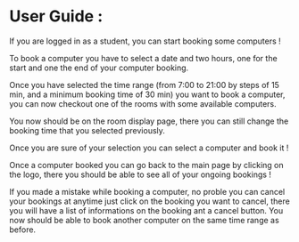 # User Guide :

If you are logged in as a student, you can start booking some computers !

To book a computer you have to select a date and two hours, one for the start and one the end of your computer booking.


Once you have selected the time range (from 7:00 to 21:00 by steps of 15 min, and a minimum booking time of 30 min) you want to book a computer, you can now checkout one of the rooms with some available computers.

You now should be on the room display page, there you can still change the booking time that you selected previously.

Once you are sure of your selection you can select a computer and book it !

Once a computer booked you can go back to the main page by clicking on the logo, there you should be able to see all of your ongoing bookings !


If you made a mistake while booking a computer, no proble you can cancel your bookings at anytime just click on the booking you want to cancel, there you will have a list of informations on the booking ant a cancel button. You now should be able to book another computer on the same time range as before.
